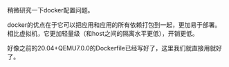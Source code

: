 稍微研究一下docker配置问题。

docker的优点在于它可以把应用和应用的所有依赖打包到一起，更加易于部署。相比虚拟机，它更加轻量级（和host之间的隔离水平更低），开销更低。

好像之前的20.04+QEMU7.0.0的Dockerfile已经写好了，这里我们就直接用就好了。